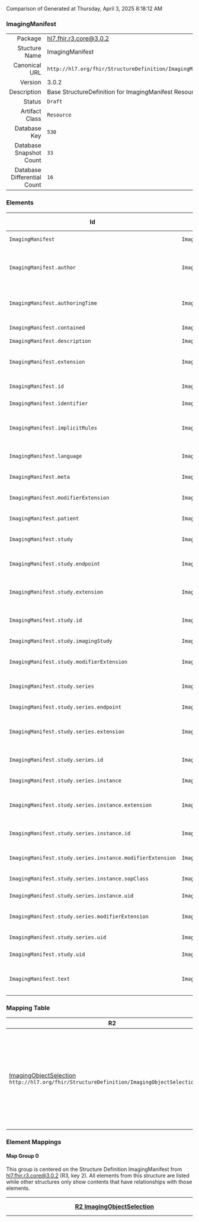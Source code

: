 Comparison of 
Generated at Thursday, April 3, 2025 8:18:12 AM

### ImagingManifest

|      |     |
| ---: | --- |
| Package | hl7.fhir.r3.core@3.0.2 |
| Stucture Name | ImagingManifest |
| Canonical URL | `http://hl7.org/fhir/StructureDefinition/ImagingManifest` |
| Version | 3.0.2 |
| Description | Base StructureDefinition for ImagingManifest Resource |
| Status | `Draft` |
| Artifact Class | `Resource` |
| Database Key | `530` |
| Database Snapshot Count | `33` |
| Database Differential Count | `16` |

### Elements

| Id | Path | Name | Base Path | Short | Cardinality | Collated Type | Binding Strength | Binding Value Set |
| -- | ---- | ---- | --------- | ----- | ----------- | ------------- | ---------------- | ----------------- |
| `ImagingManifest` | `ImagingManifest` | `ImagingManifest` | ImagingManifest | Key Object Selection | 0..* | ImagingManifest |  |  |
| `ImagingManifest.author` | `ImagingManifest.author` | `author` |  | Author (human or machine) | 0..1 | Reference(http://hl7.org/fhir/StructureDefinition/Device), Reference(http://hl7.org/fhir/StructureDefinition/Organization), Reference(http://hl7.org/fhir/StructureDefinition/Patient), Reference(http://hl7.org/fhir/StructureDefinition/Practitioner), Reference(http://hl7.org/fhir/StructureDefinition/RelatedPerson) |  |  |
| `ImagingManifest.authoringTime` | `ImagingManifest.authoringTime` | `authoringTime` |  | Time when the selection of instances was made | 0..1 | dateTime |  |  |
| `ImagingManifest.contained` | `ImagingManifest.contained` | `contained` | DomainResource.contained | Contained, inline Resources | 0..* | Resource |  |  |
| `ImagingManifest.description` | `ImagingManifest.description` | `description` |  | Description text | 0..1 | string |  |  |
| `ImagingManifest.extension` | `ImagingManifest.extension` | `extension` | DomainResource.extension | Additional Content defined by implementations | 0..* | Extension |  |  |
| `ImagingManifest.id` | `ImagingManifest.id` | `id` | Resource.id | Logical id of this artifact | 0..1 | id |  |  |
| `ImagingManifest.identifier` | `ImagingManifest.identifier` | `identifier` |  | SOP Instance UID | 0..1 | Identifier |  |  |
| `ImagingManifest.implicitRules` | `ImagingManifest.implicitRules` | `implicitRules` | Resource.implicitRules | A set of rules under which this content was created | 0..1 | uri |  |  |
| `ImagingManifest.language` | `ImagingManifest.language` | `language` | Resource.language | Language of the resource content | 0..1 | code | `Extensible` | `http://hl7.org/fhir/ValueSet/languages` |
| `ImagingManifest.meta` | `ImagingManifest.meta` | `meta` | Resource.meta | Metadata about the resource | 0..1 | Meta |  |  |
| `ImagingManifest.modifierExtension` | `ImagingManifest.modifierExtension` | `modifierExtension` | DomainResource.modifierExtension | Extensions that cannot be ignored | 0..* | Extension |  |  |
| `ImagingManifest.patient` | `ImagingManifest.patient` | `patient` |  | Patient of the selected objects | 1..1 | Reference(http://hl7.org/fhir/StructureDefinition/Patient) |  |  |
| `ImagingManifest.study` | `ImagingManifest.study` | `study` |  | Study identity of the selected instances | 1..* | BackboneElement |  |  |
| `ImagingManifest.study.endpoint` | `ImagingManifest.study.endpoint` | `endpoint` |  | Study access service endpoint | 0..* | Reference(http://hl7.org/fhir/StructureDefinition/Endpoint) |  |  |
| `ImagingManifest.study.extension` | `ImagingManifest.study.extension` | `extension` | Element.extension | Additional Content defined by implementations | 0..* | Extension |  |  |
| `ImagingManifest.study.id` | `ImagingManifest.study.id` | `id` | Element.id | xml:id (or equivalent in JSON) | 0..1 | id |  |  |
| `ImagingManifest.study.imagingStudy` | `ImagingManifest.study.imagingStudy` | `imagingStudy` |  | Reference to ImagingStudy | 0..1 | Reference(http://hl7.org/fhir/StructureDefinition/ImagingStudy) |  |  |
| `ImagingManifest.study.modifierExtension` | `ImagingManifest.study.modifierExtension` | `modifierExtension` | BackboneElement.modifierExtension | Extensions that cannot be ignored | 0..* | Extension |  |  |
| `ImagingManifest.study.series` | `ImagingManifest.study.series` | `series` |  | Series identity of the selected instances | 1..* | BackboneElement |  |  |
| `ImagingManifest.study.series.endpoint` | `ImagingManifest.study.series.endpoint` | `endpoint` |  | Series access endpoint | 0..* | Reference(http://hl7.org/fhir/StructureDefinition/Endpoint) |  |  |
| `ImagingManifest.study.series.extension` | `ImagingManifest.study.series.extension` | `extension` | Element.extension | Additional Content defined by implementations | 0..* | Extension |  |  |
| `ImagingManifest.study.series.id` | `ImagingManifest.study.series.id` | `id` | Element.id | xml:id (or equivalent in JSON) | 0..1 | id |  |  |
| `ImagingManifest.study.series.instance` | `ImagingManifest.study.series.instance` | `instance` |  | The selected instance | 1..* | BackboneElement |  |  |
| `ImagingManifest.study.series.instance.extension` | `ImagingManifest.study.series.instance.extension` | `extension` | Element.extension | Additional Content defined by implementations | 0..* | Extension |  |  |
| `ImagingManifest.study.series.instance.id` | `ImagingManifest.study.series.instance.id` | `id` | Element.id | xml:id (or equivalent in JSON) | 0..1 | id |  |  |
| `ImagingManifest.study.series.instance.modifierExtension` | `ImagingManifest.study.series.instance.modifierExtension` | `modifierExtension` | BackboneElement.modifierExtension | Extensions that cannot be ignored | 0..* | Extension |  |  |
| `ImagingManifest.study.series.instance.sopClass` | `ImagingManifest.study.series.instance.sopClass` | `sopClass` |  | SOP class UID of instance | 1..1 | oid |  |  |
| `ImagingManifest.study.series.instance.uid` | `ImagingManifest.study.series.instance.uid` | `uid` |  | Selected instance UID | 1..1 | oid |  |  |
| `ImagingManifest.study.series.modifierExtension` | `ImagingManifest.study.series.modifierExtension` | `modifierExtension` | BackboneElement.modifierExtension | Extensions that cannot be ignored | 0..* | Extension |  |  |
| `ImagingManifest.study.series.uid` | `ImagingManifest.study.series.uid` | `uid` |  | Series instance UID | 1..1 | oid |  |  |
| `ImagingManifest.study.uid` | `ImagingManifest.study.uid` | `uid` |  | Study instance UID | 1..1 | oid |  |  |
| `ImagingManifest.text` | `ImagingManifest.text` | `text` | DomainResource.text | Text summary of the resource, for human interpretation | 0..1 | Narrative |  |  |
### Mapping Table

| R2 | Comparison | R3 | Comparison | R4 | Comparison | R4B | Comparison | R5
| --- | --- | --- | --- | --- | --- | --- | --- | ---
| [ImagingObjectSelection](/docs/R2/Resources/ImagingObjectSelection.md)<br/> `http://hl7.org/fhir/StructureDefinition/ImagingObjectSelection\|1.0.2` | →→→→→→→<br/>`SourceIsBroaderThanTarget`<br/>- DBKey: `116`<br/>- Reviewed: `n/a`<br/>- By: `n/a`<br/>→→→→→→→<hr/>←←←←←←←<br/>`NotRelatedTo`<br/>- DBKey: `282`<br/>- Reviewed: `n/a`<br/>- By: `n/a`<br/>←←←←←←←| [ImagingManifest](/docs/R3/Resources/ImagingManifest.md)<br/> `http://hl7.org/fhir/StructureDefinition/ImagingManifest\|3.0.2` | <br/>*no map*<br/><hr/><br/>*no map*<br/>| | | | | | 
### Element Mappings


#### Map Group 0

This group is centered on the Structure Definition ImagingManifest from hl7.fhir.r3.core@3.0.2 (R3, key 2).
All elements from this structure are listed while other structures only show contents that have relationships with those elements.

| [R2 ImagingObjectSelection](/docs/R2/Resources/ImagingObjectSelection.md)| Relationship | R3 ImagingManifest| Relationship | *No Map* | Relationship | *No Map* | Relationship | *No Map* 
| --- | --- | --- | --- | --- | --- | --- | --- | ---
| | | **`ImagingManifest`**| | | | | | | 
| | | **`ImagingManifest.id`**| | | | | | | 
| | | **`ImagingManifest.meta`**| | | | | | | 
| | | **`ImagingManifest.implicitRules`**| | | | | | | 
| | | **`ImagingManifest.language`**| | | | | | | 
| | | **`ImagingManifest.text`**| | | | | | | 
| | | **`ImagingManifest.contained`**| | | | | | | 
| | | **`ImagingManifest.extension`**| | | | | | | 
| | | **`ImagingManifest.modifierExtension`**| | | | | | | 
| | | **`ImagingManifest.identifier`**| | | | | | | 
| | | **`ImagingManifest.patient`**| | | | | | | 
| | | **`ImagingManifest.authoringTime`**| | | | | | | 
| | | **`ImagingManifest.author`**| | | | | | | 
| | | **`ImagingManifest.description`**| | | | | | | 
| | | **`ImagingManifest.study`**| | | | | | | 
| | | **`ImagingManifest.study.id`**| | | | | | | 
| | | **`ImagingManifest.study.extension`**| | | | | | | 
| | | **`ImagingManifest.study.modifierExtension`**| | | | | | | 
| | | **`ImagingManifest.study.uid`**| | | | | | | 
| | | **`ImagingManifest.study.imagingStudy`**| | | | | | | 
| | | **`ImagingManifest.study.endpoint`**| | | | | | | 
| | | **`ImagingManifest.study.series`**| | | | | | | 
| | | **`ImagingManifest.study.series.id`**| | | | | | | 
| | | **`ImagingManifest.study.series.extension`**| | | | | | | 
| | | **`ImagingManifest.study.series.modifierExtension`**| | | | | | | 
| | | **`ImagingManifest.study.series.uid`**| | | | | | | 
| | | **`ImagingManifest.study.series.endpoint`**| | | | | | | 
| | | **`ImagingManifest.study.series.instance`**| | | | | | | 
| | | **`ImagingManifest.study.series.instance.id`**| | | | | | | 
| | | **`ImagingManifest.study.series.instance.extension`**| | | | | | | 
| | | **`ImagingManifest.study.series.instance.modifierExtension`**| | | | | | | 
| | | **`ImagingManifest.study.series.instance.sopClass`**| | | | | | | 
| | | **`ImagingManifest.study.series.instance.uid`**| | | | | | | 
| *0 of 41 elements used* <br/>remaining elements:<br/>`ImagingObjectSelection`, `ImagingObjectSelection.author`, `ImagingObjectSelection.authoringTime`, `ImagingObjectSelection.contained`, `ImagingObjectSelection.description`, `ImagingObjectSelection.extension`, `ImagingObjectSelection.id`, `ImagingObjectSelection.implicitRules`, `ImagingObjectSelection.language`, `ImagingObjectSelection.meta`, `ImagingObjectSelection.modifierExtension`, `ImagingObjectSelection.patient`, `ImagingObjectSelection.study`, `ImagingObjectSelection.study.extension`, `ImagingObjectSelection.study.id`, `ImagingObjectSelection.study.imagingStudy`, `ImagingObjectSelection.study.modifierExtension`, `ImagingObjectSelection.study.series`, `ImagingObjectSelection.study.series.extension`, `ImagingObjectSelection.study.series.id`, `ImagingObjectSelection.study.series.instance`, `ImagingObjectSelection.study.series.instance.extension`, `ImagingObjectSelection.study.series.instance.frames`, `ImagingObjectSelection.study.series.instance.frames.extension`, `ImagingObjectSelection.study.series.instance.frames.frameNumbers`, `ImagingObjectSelection.study.series.instance.frames.id`, `ImagingObjectSelection.study.series.instance.frames.modifierExtension`, `ImagingObjectSelection.study.series.instance.frames.url`, `ImagingObjectSelection.study.series.instance.id`, `ImagingObjectSelection.study.series.instance.modifierExtension`, `ImagingObjectSelection.study.series.instance.sopClass`, `ImagingObjectSelection.study.series.instance.uid`, `ImagingObjectSelection.study.series.instance.url`, `ImagingObjectSelection.study.series.modifierExtension`, `ImagingObjectSelection.study.series.uid`, `ImagingObjectSelection.study.series.url`, `ImagingObjectSelection.study.uid`, `ImagingObjectSelection.study.url`, `ImagingObjectSelection.text`, `ImagingObjectSelection.title`, `ImagingObjectSelection.uid`| | *33 of 33 elements used* | | | | | | 

